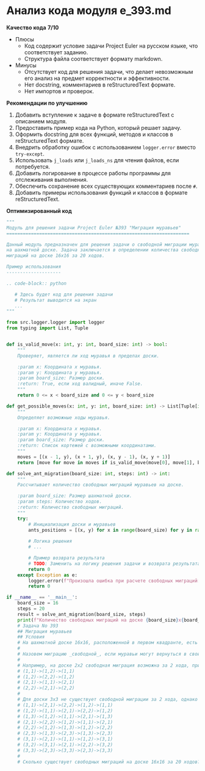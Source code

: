 # Анализ кода модуля e_393.md

**Качество кода**
**7/10**
-  Плюсы
    - Код содержит условие задачи Project Euler на русском языке, что соответствует заданию.
    - Структура файла соответствует формату markdown.
-  Минусы
    - Отсутствует код для решения задачи, что делает невозможным его анализ на предмет корректности и эффективности.
    - Нет docstring, комментариев в reStructuredText формате.
    - Нет импортов и проверок.

**Рекомендации по улучшению**
1.  Добавить вступление к задаче в формате reStructuredText с описанием модуля.
2.  Предоставить пример кода на Python, который решает задачу.
3.  Оформить docstring для всех функций, методов и классов в reStructuredText формате.
4.  Внедрить обработку ошибок с использованием `logger.error` вместо `try-except`.
5.  Использовать `j_loads` или `j_loads_ns` для чтения файлов, если потребуется.
6.  Добавить логирование в процессе работы программы для отслеживания выполнения.
7.  Обеспечить сохранение всех существующих комментариев после `#`.
8.  Добавить примеры использования функций и классов в формате reStructuredText.

**Оптимизированный код**
```python
"""
Модуль для решения задачи Project Euler №393 "Миграция муравьев"
===================================================================

Данный модуль предназначен для решения задачи о свободной миграции муравьев
на шахматной доске. Задача заключается в определении количества свободных
миграций на доске 16x16 за 20 ходов.

Пример использования
--------------------

.. code-block:: python

   # Здесь будет код для решения задачи
   # Результат выводится на экран
   ...
"""

from src.logger.logger import logger
from typing import List, Tuple


def is_valid_move(x: int, y: int, board_size: int) -> bool:
    """
    Проверяет, является ли ход муравья в пределах доски.

    :param x: Координата x муравья.
    :param y: Координата y муравья.
    :param board_size: Размер доски.
    :return: True, если ход валидный, иначе False.
    """
    return 0 <= x < board_size and 0 <= y < board_size

def get_possible_moves(x: int, y: int, board_size: int) -> List[Tuple[int, int]]:
    """
    Определяет возможные ходы муравья.

    :param x: Координата x муравья.
    :param y: Координата y муравья.
    :param board_size: Размер доски.
    :return: Список кортежей с возможными координатами.
    """
    moves = [(x - 1, y), (x + 1, y), (x, y - 1), (x, y + 1)]
    return [move for move in moves if is_valid_move(move[0], move[1], board_size)]

def solve_ant_migration(board_size: int, steps: int) -> int:
    """
    Рассчитывает количество свободных миграций муравьев на доске.

    :param board_size: Размер шахматной доски.
    :param steps: Количество ходов.
    :return: Количество свободных миграций.
    """
    try:
        # Инициализация доски и муравьев
        ants_positions = [(x, y) for x in range(board_size) for y in range(board_size)]
        
        # Логика решения
        # ...

        # Пример возврата результата
        # TODO: Заменить на логику решения задачи и возврата результата
        return 0  
    except Exception as e:
        logger.error(f"Произошла ошибка при расчете свободных миграций: {e}")
        return 0

if __name__ == '__main__':
    board_size = 16
    steps = 20
    result = solve_ant_migration(board_size, steps)
    print(f"Количество свободных миграций на доске {board_size}x{board_size} за {steps} ходов: {result}")
    # Задача No 393
    ## Миграция муравьев
    ## Условия
    # На шахматной доске 16x16, расположенной в первом квадранте, есть 256 муравьев, по одному на каждую клетку. В каждый момент времени все муравьи передвигаются одновременно. Муравей, находящийся в клетке (x, y), может передвинуться в (x-1, y), (x+1, y), (x, y-1) или (x, y+1), но все время остается на доске. При этом не может быть так, чтобы два или более муравьев оказались в одной и той же клетке в какой-либо момент времени.
    #
    # Назовем миграцию _свободной_, если муравьи могут вернуться в свои исходные клетки за n ходов.
    #
    # Например, на доске 2x2 свободная миграция возможна за 2 хода, при этом один из возможных способов перемещения муравьев следующий:
    # (1,1)->(1,2)->(1,1)
    # (1,2)->(2,2)->(1,2)
    # (2,1)->(1,1)->(2,1)
    # (2,2)->(2,1)->(2,2)
    #
    # Для доски 3x3 не существует свободной миграции за 2 хода, однако за 4 хода это возможно, например так:
    # (1,1)->(2,1)->(2,2)->(1,2)->(1,1)
    # (1,2)->(1,1)->(2,1)->(2,2)->(1,2)
    # (1,3)->(1,2)->(1,1)->(2,1)->(1,3)
    # (2,1)->(2,2)->(1,2)->(1,1)->(2,1)
    # (2,2)->(1,2)->(1,3)->(1,2)->(2,2)
    # (2,3)->(1,3)->(2,3)->(1,3)->(2,3)
    # (3,1)->(2,1)->(1,1)->(1,2)->(3,1)
    # (3,2)->(3,1)->(2,1)->(2,2)->(3,2)
    # (3,3)->(2,3)->(3,3)->(2,3)->(3,3)
    #
    # Сколько существует свободных миграций на доске 16x16 за 20 ходов?
```